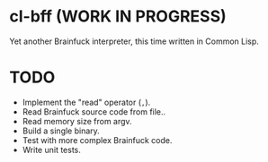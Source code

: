 # cl-bff (WORK IN PROGRESS)

Yet another Brainfuck interpreter, this time written in Common Lisp.

# TODO

- Implement the "read" operator (`,`).
- Read Brainfuck source code from file..
- Read memory size from argv.
- Build a single binary.
- Test with more complex Brainfuck code.
- Write unit tests.
